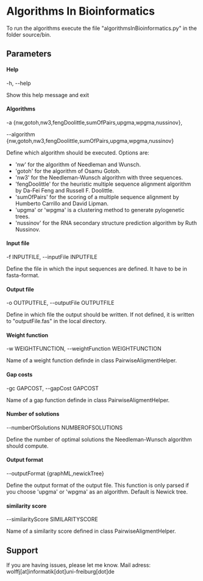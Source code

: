 # Algorithms In Bioinformatics
To run the algorithms execute the file "algorithmsInBioinformatics.py" in the folder source/bin.

## Parameters

#### Help
  -h, --help            

  Show this help message and exit

#### Algorithms

  -a {nw,gotoh,nw3,fengDoolittle,sumOfPairs,upgma,wpgma,nussinov}, 

  --algorithm {nw,gotoh,nw3,fengDoolittle,sumOfPairs,upgma,wpgma,nussinov}

  Define which algorithm should be executed. Options are: 

  * 'nw' for the algorithm of Needleman and Wunsch.
  * 'gotoh' for the algorithm of Osamu Gotoh.
  * 'nw3' for the Needleman-Wunsch algorithm with three sequences. 
  * 'fengDoolittle' for the heuristic multiple sequence alignment algorithm by Da-Fei Feng and Russell F. Doolittle.
  * 'sumOfPairs' for the scoring of a multiple sequence alignment by Humberto Carrillo and David Lipman.
  * 'upgma' or 'wpgma' is a clustering method to generate pylogenetic trees.
  * 'nussinov' for the RNA secondary structure prediction algorithm by Ruth
  Nussinov.

#### Input file

  -f INPUTFILE, --inputFile INPUTFILE

  Define the file in which the input sequences are defined. It have to be in fasta-format.

#### Output file

  -o OUTPUTFILE, --outputFile OUTPUTFILE
  
  Define in which file the output should be written. If
  not defined, it is written to "outputFile.fas" in the
  local directory.

#### Weight function

  -w WEIGHTFUNCTION, --weightFunction WEIGHTFUNCTION
  
  Name of a weight function definde in class
  PairwiseAligmentHelper.

#### Gap costs    

  -gc GAPCOST, --gapCost GAPCOST
  
  Name of a gap function definde in class PairwiseAligmentHelper.

#### Number of solutions     

  --numberOfSolutions NUMBEROFSOLUTIONS

  Define the number of optimal solutions the Needleman-Wunsch algorithm should compute.

#### Output format    

  --outputFormat {graphML,newickTree}

  Define the output format of the output file. This function is only parsed if you choose 'upgma' or 'wpgma' as an algorithm. Default is Newick tree.

#### similarity score   

  --similarityScore SIMILARITYSCORE

  Name of a similarity score defined in class PairwiseAligmentHelper.

## Support

If you are having issues, please let me know. Mail adress: wolffj[at]informatik[dot]uni-freiburg[dot]de